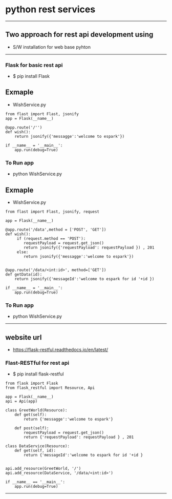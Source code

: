 # python rest services 

---

## Two approach for rest api development using 
* S/W installation for web base pyhton 

---

### Flask for basic rest api 
* $ pip install Flask 

## Exmaple 

* WishService.py 
```
from flast import Flast, jsonify
app = Flask(__name__)

@app.route('/'')
def wish():
	return jsonify({'messagge':'welcome to espark'})

if __name__ = '__main__':
	app.run(debug=True)
```
### To Run app 
* python WishService.py 


## Exmaple 

* WishService.py 
```
from flast import Flast, jsonify, request

app = Flask(__name__)

@app.route('/data',method = ['POST', 'GET'])
def wish():
     if (request.method == 'POST'):
        requestPayload = request.get_json()
	    return jsonify({'requestPayload': requestPayload }) , 201
	 else:
	 	return jsonify({'messagge':'welcome to espark'})


@app.route('/data/<int:id>', method=['GET'])
def getData(id):
	return jsonify({'messageId':'welcome to espark for id '+id }) 

if __name__ = '__main__':
	app.run(debug=True)
```
### To Run app 
* python WishService.py 


---
## website url 
* https://flask-restful.readthedocs.io/en/latest/

### Flast-RESTful for rest api 
* $ pip install flask-restful

```
from flask import Flask
from flask_restful import Resource, Api

app = Flask(__name__)
api = Api(app)

class GreetWorld(Resource):
    def get(self):
        return {'messagge':'welcome to espark'}

    def post(self):
    	requestPayload = request.get_json()
    	return {'requestPayload': requestPayload } , 201 

class DataService(Resource):
	def get(self, id):
		return {'messageId':'welcome to espark for id '+id }


api.add_resource(GreetWorld, '/')
api.add_resource(DataService, '/data/<int:id>')

if __name__ == '__main__':
    app.run(debug=True)
```

---
